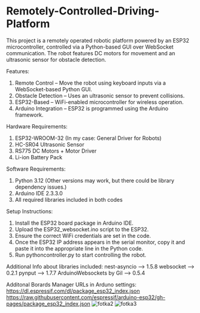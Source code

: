 # Remotely-Controlled-Driving-Platform

This project is a remotely operated robotic platform powered by an ESP32 microcontroller, controlled via a Python-based GUI over WebSocket communication. The robot features DC motors for movement and an ultrasonic sensor for obstacle detection.

Features:
1. Remote Control – Move the robot using keyboard inputs via a WebSocket-based Python GUI.
2. Obstacle Detection – Uses an ultrasonic sensor to prevent collisions.
3. ESP32-Based – WiFi-enabled microcontroller for wireless operation.
4. Arduino Integration – ESP32 is programmed using the Arduino framework.

Hardware Requirements:
1. ESP32-WROOM-32 (In my case: General Driver for Robots)
2. HC-SR04 Ultrasonic Sensor
3. RS775 DC Motors + Motor Driver
4. Li-ion Battery Pack

Software Requirements:
1. Python 3.12 (Other versions may work, but there could be library dependency issues.)
2. Arduino IDE 2.3.3.0
3. All required libraries included in both codes

Setup Instructions:
1. Install the ESP32 board package in Arduino IDE.
2. Upload the ESP32_websocket.ino script to the ESP32.
3. Ensure the correct WiFi credentials are set in the code.
4. Once the ESP32 IP address appears in the serial monitor, copy it and paste it into the appropriate line in the Python code.
5. Run pythoncontroller.py to start controlling the robot.

Additional Info about libraries included:
nest-asyncio --> 1.5.8
websocket --> 0.2.1
pynput --> 1.7.7
ArduinoWebsockets by Gil --> 0.5.4

Additonal Borards Manager URLs in Arduno settings:
https://dl.espressif.com/dl/package_esp32_index.json
https://raw.githubusercontent.com/espressif/arduino-esp32/gh-pages/package_esp32_index.json
![fotka2](https://github.com/user-attachments/assets/b889c403-3bd1-45b2-9d6d-d609fd53b611)
![fotka3](https://github.com/user-attachments/assets/3590856d-3216-43c8-89af-5ac38025b6ba)
